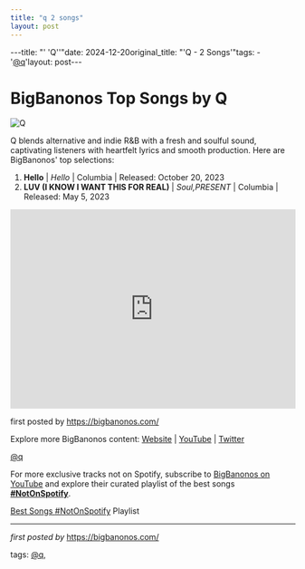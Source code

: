 ```yaml
---
title: "q 2 songs"
layout: post
---
```

---title: "' 'Q''"date: 2024-12-20original_title: "'Q - 2 Songs'"tags:  - '[@q](/tags/q/)'layout: post---<h1>BigBanonos Top Songs by Q</h1><img src="https://i.scdn.co/image/ab67616d00001e02bc0fcc558d90210fa9bc9e1e" alt="Q"> <p>Q blends alternative and indie R&B with a fresh and soulful sound, captivating listeners with heartfelt lyrics and smooth production. Here are BigBanonos' top selections:</p> <ol> <li><strong>Hello</strong> | <em>Hello</em> | Columbia | Released: October 20, 2023</li> <li><strong>LUV (I KNOW I WANT THIS FOR REAL)</strong> | <em>Soul,PRESENT</em> | Columbia | Released: May 5, 2023</li></ol> <div> <iframe src="https://open.spotify.com/embed/playlist/7tm3sdqXSLlak1pVK25XoI?utm_source=generator" width="100%" height="352" frameborder="0" allow="autoplay; clipboard-write; encrypted-media; fullscreen; picture-in-picture" loading="lazy"></iframe></div> <p>first posted by <a href="https://bigbanonos.com/">https://bigbanonos.com/</a></p> <div> <p>Explore more BigBanonos content: <a href="https://bigbanonos.com/">Website</a> | <a href="https://www.youtube.com/[@BigBanonos](/tags/BigBanonos/)">YouTube</a> | <a href="https://x.com/bigbanonos">Twitter</a></p></div> <!-- Tags --><p>[@q](/tags/q/)</p><!--Subscribe and Playlist Links--><div>    <p>For more exclusive tracks not on Spotify, subscribe to <a href="https://www.youtube.com/[@BigBanonos](/tags/BigBanonos/)" target="_blank">BigBanonos on YouTube</a> and explore their curated playlist of the best songs <strong>[#NotOnSpotify](/tags/NotOnSpotify/)</strong>.</p>    <p><a href="https://www.youtube.com/playlist?list=PLtuNtuTatqI0kFahUCbtbfenC_ET5O_tr" target="_blank">Best Songs [#NotOnSpotify](/tags/NotOnSpotify/) Playlist<br /></a></p></div><hr /><p><em>first posted by</em> <a href="https://bigbanonos.com/" rel="noopener" target="_new">https://bigbanonos.com/</a></p><p>tags: [@q](/tags/q/),</p>